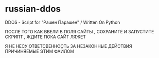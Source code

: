# russian-ddos
DDOS - Script for "Рашен Парашен" / Written On Python

ПОСЛЕ ТОГО КАК ВВЕЛИ В ПОЛЯ САЙТЫ , СОХРАНИТЕ И ЗАПУСТИТЕ СКРИПТ , ЖДИТЕ ПОКА САЙТ ЛЯЖЕТ 

Я НЕ НЕСУ ОТВЕТСВЕННОСТЬ ЗА НЕЗАКОННЫЕ ДЕЙСТВИЯ ПРИЧИНЯЕМЫЕ ЭТИМ ФАЙЛОМ 
